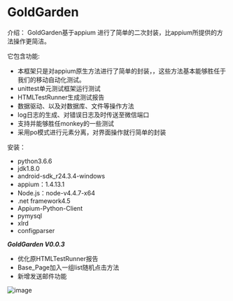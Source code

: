# GoldGarden

介绍：
  GoldGarden基于appium 进行了简单的二次封装，比appium所提供的方法操作更简洁。

  它包含功能:
  * 本框架只是对appium原生方法进行了简单的封装，，这些方法基本能够胜任于我们的移动自动化测试。
  * unittest单元测试框架运行测试
  * HTMLTestRunner生成测试报告
  * 数据驱动、以及对数据库、文件等操作方法
  * log日志的生成、对错误日志及时传送至微信端口
  * 支持并能够胜任monkey的一些测试
  * 采用po模式进行元素分离，对界面操作就行简单的封装

安装：
  * python3.6.6
  * jdk1.8.0
  * android-sdk_r24.3.4-windows
  * appium：1.4.13.1
  * Node.js：node-v4.4.7-x64
  * .net framework4.5
  * Appium-Python-Client
  * pymysql
  * xlrd
  * configparser


***GoldGarden V0.0.3***
  * 优化原HTMLTestRunner报告
  * Base_Page加入一组list随机点击方法
  * 新增发送邮件功能

  ![image](https://github.com/xiaoxiaolulu/GoldGarden/blob/master/template/example.png)


